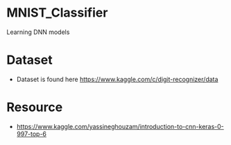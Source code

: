 # MNIST_Classifier
Learning DNN models 

# Dataset
- Dataset is found here https://www.kaggle.com/c/digit-recognizer/data

# Resource
- https://www.kaggle.com/yassineghouzam/introduction-to-cnn-keras-0-997-top-6
